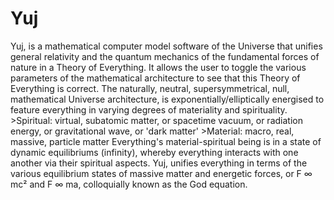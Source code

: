 # Yuj
Yuj, is a mathematical computer model software of the Universe that unifies general relativity and the quantum mechanics of the fundamental forces of nature in a Theory of Everything.   It allows the user to toggle the various parameters of the mathematical architecture to see that this Theory of Everything is correct.   The naturally, neutral, supersymmetrical, null, mathematical Universe architecture, is exponentially/elliptically energised to feature everything in varying degrees of materiality and spirituality.   >Spiritual: virtual, subatomic matter, or spacetime vacuum, or radiation energy, or gravitational wave, or 'dark matter'  >Material: macro, real, massive, particle matter  Everything's material-spiritual being is in a state of dynamic equilibriums (infinity), whereby everything interacts with one another via their spiritual aspects.  Yuj, unifies everything in terms of the various equilibrium states of massive matter and energetic forces, or F ∞ mc² and F ∞ ma, colloquially known as the God equation.
